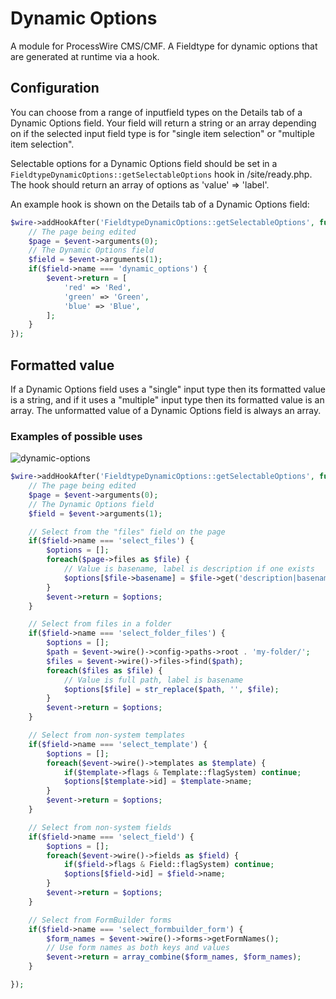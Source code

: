 # Dynamic Options

A module for ProcessWire CMS/CMF. A Fieldtype for dynamic options that are generated at runtime via a hook.

## Configuration

You can choose from a range of inputfield types on the Details tab of a Dynamic Options field. Your field will return a string or an array depending on if the selected input field type is for  "single item selection" or "multiple item selection".

Selectable options for a Dynamic Options field should be set in a `FieldtypeDynamicOptions::getSelectableOptions` hook in /site/ready.php. The hook should return an array of options as 'value' => 'label'.

An example hook is shown on the Details tab of a Dynamic Options field:

```php
$wire->addHookAfter('FieldtypeDynamicOptions::getSelectableOptions', function(HookEvent $event) {
    // The page being edited
    $page = $event->arguments(0);
    // The Dynamic Options field
    $field = $event->arguments(1);
    if($field->name === 'dynamic_options') {
        $event->return = [
            'red' => 'Red',
            'green' => 'Green',
            'blue' => 'Blue',
        ];
    }
});
```

## Formatted value

If a Dynamic Options field uses a "single" input type then its formatted value is a string, and if it uses a "multiple" input type then its formatted value is an array. The unformatted value of a Dynamic Options field is always an array.

### Examples of possible uses

![dynamic-options](https://user-images.githubusercontent.com/1538852/112603696-3a49c700-8e7a-11eb-8e94-60f9e7f97317.png)

```php
$wire->addHookAfter('FieldtypeDynamicOptions::getSelectableOptions', function(HookEvent $event) {
    // The page being edited
    $page = $event->arguments(0);
    // The Dynamic Options field
    $field = $event->arguments(1);

    // Select from the "files" field on the page
    if($field->name === 'select_files') {
        $options = [];
        foreach($page->files as $file) {
            // Value is basename, label is description if one exists
            $options[$file->basename] = $file->get('description|basename');
        }
        $event->return = $options;
    }

    // Select from files in a folder
    if($field->name === 'select_folder_files') {
        $options = [];
        $path = $event->wire()->config->paths->root . 'my-folder/';
        $files = $event->wire()->files->find($path);
        foreach($files as $file) {
            // Value is full path, label is basename
            $options[$file] = str_replace($path, '', $file);
        }
        $event->return = $options;
    }

    // Select from non-system templates
    if($field->name === 'select_template') {
        $options = [];
        foreach($event->wire()->templates as $template) {
            if($template->flags & Template::flagSystem) continue;
            $options[$template->id] = $template->name;
        }
        $event->return = $options;
    }

    // Select from non-system fields
    if($field->name === 'select_field') {
        $options = [];
        foreach($event->wire()->fields as $field) {
            if($field->flags & Field::flagSystem) continue;
            $options[$field->id] = $field->name;
        }
        $event->return = $options;
    }

    // Select from FormBuilder forms
    if($field->name === 'select_formbuilder_form') {
        $form_names = $event->wire()->forms->getFormNames();
        // Use form names as both keys and values
        $event->return = array_combine($form_names, $form_names);
    }

});
```

